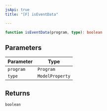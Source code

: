 ```yaml
---
jsApi: true
title: "[F] isEventData"

---
```

```ts
function isEventData(program, type): boolean
```

## Parameters

| Parameter | Type |
| ------ | ------ |
| `program` | `Program` |
| `type` | `ModelProperty` |

## Returns

`boolean`
